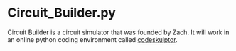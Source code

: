 # Circuit_Builder.py
Circuit Builder is a circuit simulator that was founded by Zach. It will work in an online python coding environment called [codeskulptor](http://codeskulptor.org/). 
